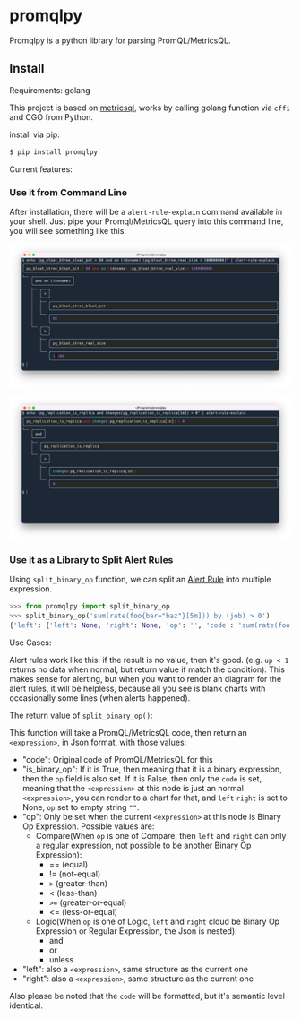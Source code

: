 # promqlpy

Promqlpy is a python library for parsing PromQL/MetricsQL.

## Install

Requirements: golang

This project is based on [metricsql](github.com/VictoriaMetrics/metricsql),
works by calling golang function via `cffi` and CGO from Python.

install via pip:

```bash
$ pip install promqlpy
```

Current features:

### Use it from Command Line

After installation, there will be a `alert-rule-explain` command available in
your shell. Just pipe your Promql/MetricsQL query into this command line, you
will see something like this:

![](./imgs/rule2.png)

![](./imgs/rule3.png)

### Use it as a Library to Split Alert Rules

Using `split_binary_op` function, we can split an
[Alert Rule](https://prometheus.io/docs/prometheus/latest/configuration/alerting_rules/)
into multiple expression.

```python
>>> from promqlpy import split_binary_op
>>> split_binary_op('sum(rate(foo{bar="baz"}[5m])) by (job) > 0')
{'left': {'left': None, 'right': None, 'op': '', 'code': 'sum(rate(foo{bar="baz"}[5m])) by (job)', 'is_binary_op': False}, 'right': {'left': None, 'right': None, 'op': '', 'code': '0', 'is_binary_op': False}, 'op': '>', 'code': 'sum(rate(foo{bar="baz"}[5m])) by (job) > 0', 'is_binary_op': True}
```

Use Cases:

Alert rules work like this: if the result is no value, then it's good. (e.g.
`up < 1` returns no data when normal, but return value if match the condition).
This makes sense for alerting, but when you want to render an diagram for the
alert rules, it will be helpless, because all you see is blank charts with
occasionally some lines (when alerts happened).

The return value of `split_binary_op()`:

This function will take a PromQL/MetricsQL code, then return an `<expression>`,
in Json format, with those values:

- "code": Original code of PromQL/MetricsQL for this <expression>
- "is_binary_op": If it is True, then meaning that it is a binary expression,
  then the `op` field is also set. If it is False, then only the `code` is set,
  meaning that the `<expression>` at this node is just an normal `<expression>`,
  you can render to a chart for that, and `left` `right` is set to None, `op`
  set to empty string `""`.
- "op": Only be set when the current `<expression>` at this node is Binary Op
  Expression. Possible values are:
  - Compare(When `op` is one of Compare, then `left` and `right` can only a
    regular expression, not possible to be another Binary Op Expression):
    - == (equal)
    - != (not-equal)
    - `>` (greater-than)
    - < (less-than)
    - `>=` (greater-or-equal)
    - <= (less-or-equal)
  - Logic(When `op` is one of Logic, `left` and `right` cloud be Binary Op
    Expression or Regular Expression, the Json is nested):
    - and
    - or
    - unless
- "left": also a `<expression>`, same structure as the current one
- "right": also a `<expression>`, same structure as the current one

Also please be noted that the `code` will be formatted, but it's semantic level
identical.
